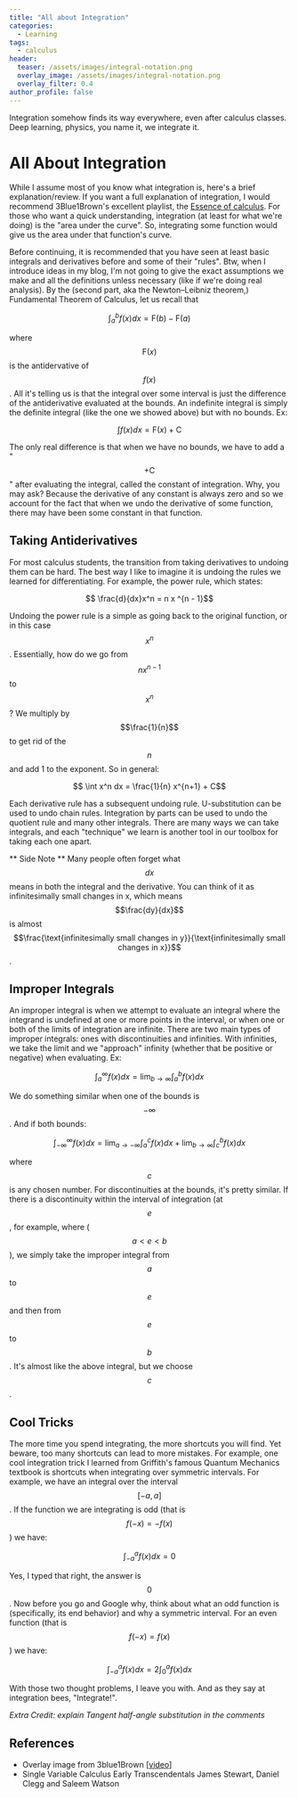 ```yaml
---
title: "All about Integration"
categories:
  - Learning
tags:
  - calculus
header:
  teaser: /assets/images/integral-notation.png
  overlay_image: /assets/images/integral-notation.png
  overlay_filter: 0.4
author_profile: false
---
```


Integration somehow finds its way everywhere, even after calculus classes. Deep learning, physics, you name it, we integrate it.

# All About Integration

While I assume most of you know what integration is, here's a brief explanation/review. If you want a full explanation of integration, I would recommend 3Blue1Brown's excellent playlist, the [Essence of calculus](https://youtube.com/playlist?list=PLZHQObOWTQDMsr9K-rj53DwVRMYO3t5Yr&si=YGEAEDvr00VFtibe). 
For those who want a quick understanding, integration (at least for what we're doing) is the "area under the curve". So, integrating some function would give us the area under that function's curve. 

Before continuing, it is recommended that you have seen at least basic integrals and derivatives before and some of their "rules". Btw, when I introduce ideas in my blog, I'm not going to give the exact assumptions we make and all the definitions unless necessary (like if we're doing real analysis). By the (second part, aka the Newton–Leibniz theorem,) Fundamental Theorem of Calculus, let us recall that

$$ \int_{a}^{b} f(x) dx = \text{F}(b) - \text{F}(a)$$

where $$\text{F}(x)$$ is the antidervative of $$f(x)$$. All it's telling us is that the integral over some interval is just the difference of the antiderivative evaluated at the bounds. An indefinite integral is simply the definite integral (like the one we showed above) but with no bounds. Ex:

$$ \int f(x) dx = \text{F}(x) + \text{C}$$

The only real difference is that when we have no bounds, we have to add a " $$+ \text{C}$$ " after evaluating the integral, called the constant of integration. Why, you may ask? Because the derivative of any constant is always zero and so we account for the fact that when we undo the derivative of some function, there may have been some constant in that function.

## Taking Antiderivatives

For most calculus students, the transition from taking derivatives to undoing them can be hard. The best way I like to imagine it is undoing the rules we learned for differentiating. For example, the power rule, which states:

$$ \frac{d}{dx}x^n = n x ^{n - 1}$$ 

Undoing the power rule is a simple as going back to the original function, or in this case $$x^n$$. Essentially, how do we go from $$n x^{n-1}$$ to $$x^n$$? We multiply by $$\frac{1}{n}$$ to get rid of the $$n$$ and add $1$ to the exponent. So in general:

$$ \int x^n dx = \frac{1}{n} x^{n+1} + C$$

Each derivative rule has a subsequent undoing rule. U-substitution can be used to undo chain rules. Integration by parts can be used to undo the quotient rule and many other integrals. There are many ways we can take integrals, and each "technique" we learn is another tool in our toolbox for taking each one apart.

** Side Note ** Many people often forget what $$dx$$ means in both the integral and the derivative. You can think of it as infinitesimally small changes in x, which means $$\frac{dy}{dx}$$ is almost $$\frac{\text{infinitesimally small changes in y}}{\text{infinitesimally small changes in x}}$$.

## Improper Integrals

An improper integral is when we attempt to evaluate an integral where the integrand is undefined at one or more points in the interval, or when one or both of the limits of integration are infinite. There are two main types of improper integrals: ones with discontinuities and infinities. With infinities, we take the limit and we "approach" infinity (whether that be positive or negative) when evaluating. Ex:

$$ \int_{a}^{\infty} f(x) dx = \lim_{b \to \infty} \int_{a}^{b} f(x) dx$$

We do something similar when one of the bounds is $$-\infty$$. And if both bounds:

$$ \int_{-\infty}^{\infty} f(x) dx = \lim_{a \to -\infty} \int_{a}^{c} f(x) dx + \lim_{b \to \infty} \int_{c}^{b} f(x) dx$$

where $$c$$ is any chosen number. For discontinuities at the bounds, it's pretty similar. If there is a discontinuity within the interval of integration (at $$e$$, for example, where ($$a < e < b$$), we simply take the improper integral from $$a$$ to $$e$$ and then from $$e$$ to $$b$$. It's almost like the above integral, but we choose $$c$$.

## Cool Tricks

The more time you spend integrating, the more shortcuts you will find. Yet beware, too many shortcuts can lead to more mistakes. For example, one cool integration trick I learned from Griffith's famous Quantum Mechanics textbook is shortcuts when integrating over symmetric intervals. For example, we have an integral over the interval $$[-a, a]$$. If the function we are integrating is odd (that is $$f(-x) = -f(x)$$ ) we have:

$$ \int_{-a}^{a} f(x) dx = 0$$

Yes, I typed that right, the answer is $$0$$. Now before you go and Google why, think about what an odd function is (specifically, its end behavior) and why a symmetric interval. For an even function (that is $$f(-x) = f(x)$$) we have:

$$ \int_{-a}^{a} f(x) dx = 2\int_{0}^{a} f(x) dx$$

With those two thought problems, I leave you with. And as they say at integration bees, "Integrate!".

*Extra Credit: explain Tangent half-angle substitution in the comments*

## References
- Overlay image from 3blue1Brown [[video](https://youtu.be/rfG8ce4nNh0?si=aRLJ6cdK4dISm0V0)]
- Single Variable Calculus Early Transcendentals James Stewart, Daniel Clegg and Saleem Watson
